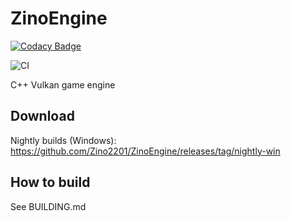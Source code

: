 # ZinoEngine

[![Codacy Badge](https://api.codacy.com/project/badge/Grade/a6b0618f788b431f876850329af0f5b1)](https://app.codacy.com/gh/Zino2201/ZinoEngine?utm_source=github.com&utm_medium=referral&utm_content=Zino2201/ZinoEngine&utm_campaign=Badge_Grade_Settings)

![CI](https://github.com/Zino2201/ZinoEngine/workflows/CI/badge.svg)

C++ Vulkan game engine

## Download

Nightly builds (Windows): https://github.com/Zino2201/ZinoEngine/releases/tag/nightly-win

## How to build

See BUILDING.md